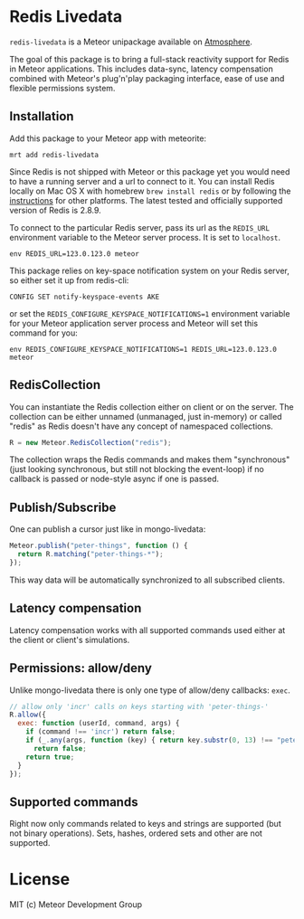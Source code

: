 # Redis Livedata

`redis-livedata` is a Meteor unipackage available on
[Atmosphere](https://atmospherejs.com/package/redis-livedata).

The goal of this package is to bring a full-stack reactivity support for Redis
in Meteor applications. This includes data-sync, latency compensation combined
with Meteor's plug'n'play packaging interface, ease of use and flexible
permissions system.


## Installation

Add this package to your Meteor app with meteorite:

    mrt add redis-livedata

Since Redis is not shipped with Meteor or this package yet you would need to
have a running server and a url to connect to it. You can install Redis locally
on Mac OS X with homebrew `brew install redis` or by following the
[instructions](http://redis.io/download) for other platforms. The latest tested
and officially supported version of Redis is 2.8.9.

To connect to the particular Redis server, pass its url as the `REDIS_URL`
environment variable to the Meteor server process. It is set to `localhost`.

    env REDIS_URL=123.0.123.0 meteor

This package relies on key-space notification system on your Redis server, so
either set it up from redis-cli:

    CONFIG SET notify-keyspace-events AKE

or set the `REDIS_CONFIGURE_KEYSPACE_NOTIFICATIONS=1` environment variable for
your Meteor application server process and Meteor will set this command for you:

    env REDIS_CONFIGURE_KEYSPACE_NOTIFICATIONS=1 REDIS_URL=123.0.123.0 meteor


## RedisCollection

You can instantiate the Redis collection either on client or on the server. The
collection can be either unnamed (unmanaged, just in-memory) or called "redis"
as Redis doesn't have any concept of namespaced collections.

```javascript
R = new Meteor.RedisCollection("redis");
```

The collection wraps the Redis commands and makes them "synchronous" (just
looking synchronous, but still not blocking the event-loop) if no callback is
passed or node-style async if one is passed.

## Publish/Subscribe

One can publish a cursor just like in mongo-livedata:

```javascript
Meteor.publish("peter-things", function () {
  return R.matching("peter-things-*");
});
```

This way data will be automatically synchronized to all subscribed clients.

## Latency compensation

Latency compensation works with all supported commands used either at the
client or client's simulations.

## Permissions: allow/deny

Unlike mongo-livedata there is only one type of allow/deny callbacks: `exec`.

```javascript
// allow only 'incr' calls on keys starting with 'peter-things-'
R.allow({
  exec: function (userId, command, args) {
    if (command !== 'incr') return false;
    if (_.any(args, function (key) { return key.substr(0, 13) !== "peter-things-"; }))
      return false;
    return true;
  }
});
```

## Supported commands

Right now only commands related to keys and strings are supported (but not
binary operations). Sets, hashes, ordered sets and other are not supported.


# License

MIT (c) Meteor Development Group

